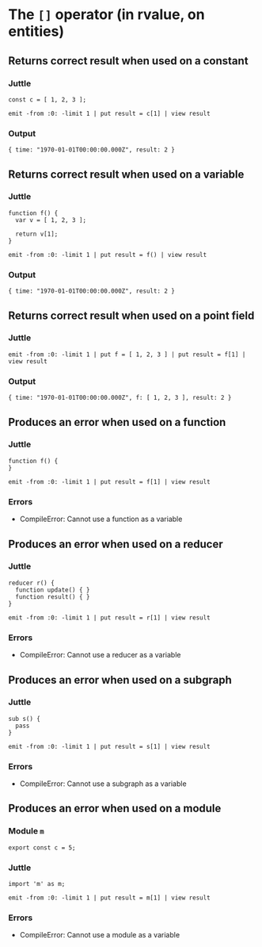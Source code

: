 # The `[]` operator (in rvalue, on entities)

## Returns correct result when used on a constant

### Juttle

    const c = [ 1, 2, 3 ];

    emit -from :0: -limit 1 | put result = c[1] | view result

### Output

    { time: "1970-01-01T00:00:00.000Z", result: 2 }

## Returns correct result when used on a variable

### Juttle

    function f() {
      var v = [ 1, 2, 3 ];

      return v[1];
    }

    emit -from :0: -limit 1 | put result = f() | view result

### Output

    { time: "1970-01-01T00:00:00.000Z", result: 2 }

## Returns correct result when used on a point field

### Juttle

    emit -from :0: -limit 1 | put f = [ 1, 2, 3 ] | put result = f[1] | view result

### Output

    { time: "1970-01-01T00:00:00.000Z", f: [ 1, 2, 3 ], result: 2 }

## Produces an error when used on a function

### Juttle

    function f() {
    }

    emit -from :0: -limit 1 | put result = f[1] | view result

### Errors

  * CompileError: Cannot use a function as a variable

## Produces an error when used on a reducer

### Juttle

    reducer r() {
      function update() { }
      function result() { }
    }

    emit -from :0: -limit 1 | put result = r[1] | view result

### Errors

  * CompileError: Cannot use a reducer as a variable

## Produces an error when used on a subgraph

### Juttle

    sub s() {
      pass
    }

    emit -from :0: -limit 1 | put result = s[1] | view result

### Errors

  * CompileError: Cannot use a subgraph as a variable

## Produces an error when used on a module

### Module `m`

    export const c = 5;

### Juttle

    import 'm' as m;

    emit -from :0: -limit 1 | put result = m[1] | view result

### Errors

  * CompileError: Cannot use a module as a variable

